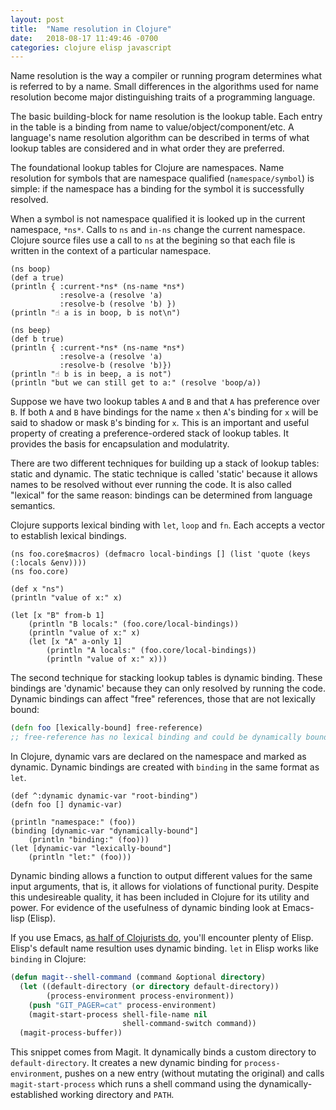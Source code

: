 ```yaml
---
layout: post
title:  "Name resolution in Clojure"
date:   2018-08-17 11:49:46 -0700
categories: clojure elisp javascript
---
```

Name resolution is the way a compiler or running program determines what is referred to by a name. Small differences in the algorithms used for name resolution become major distinguishing traits of a programming language.

The basic building-block for name resolution is the lookup table. Each entry in the table is a binding from name to value/object/component/etc.  A language's name resolution algorithm can be described in terms of what lookup tables are considered and in what order they are preferred.

The foundational lookup tables for Clojure are namespaces. Name resolution for symbols that are namespace qualified (`namespace/symbol`) is simple: if the namespace has a binding for the symbol it is successfully resolved.

When a symbol is not namespace qualified it is looked up in the current namespace, `*ns*`. Calls to `ns` and `in-ns` change the current namespace. Clojure source files use a call to `ns` at the begining so that each file is written in the context of a particular namespace.

~~~klipse
(ns boop)
(def a true)
(println { :current-*ns* (ns-name *ns*)
           :resolve-a (resolve 'a)
           :resolve-b (resolve 'b) })
(println "☝️ a is in boop, b is not\n")

(ns beep)
(def b true)
(println { :current-*ns* (ns-name *ns*)
           :resolve-a (resolve 'a)
           :resolve-b (resolve 'b)})
(println "☝️ b is in beep, a is not")
(println "but we can still get to a:" (resolve 'boop/a))
~~~

Suppose we have two lookup tables `A` and `B` and that `A` has preference over `B`. If both `A` and `B` have bindings for the name `x` then `A`'s binding for `x` will be said to shadow or mask `B`'s binding for `x`. This is an important and useful property of creating a preference-ordered stack of lookup tables. It provides the basis for encapsulation and modulatrity.

There are two different techniques for building up a stack of lookup tables: static and dynamic. The static technique is called 'static' because it allows names to be resolved without ever running the code. It is also called "lexical" for the same reason: bindings can be determined from language semantics.

Clojure supports lexical binding with `let`, `loop` and `fn`. Each accepts a vector to establish lexical bindings.

~~~klipse
(ns foo.core$macros) (defmacro local-bindings [] (list 'quote (keys (:locals &env))))
(ns foo.core)

(def x "ns")
(println "value of x:" x)

(let [x "B" from-b 1]
    (println "B locals:" (foo.core/local-bindings))
    (println "value of x:" x)
    (let [x "A" a-only 1]
        (println "A locals:" (foo.core/local-bindings))
        (println "value of x:" x)))
~~~

The second technique for stacking lookup tables is dynamic binding. These bindings are 'dynamic' because they can only resolved by running the code. Dynamic bindings can affect "free" references, those that are not lexically bound:

``` clojure
(defn foo [lexically-bound] free-reference)
;; free-reference has no lexical binding and could be dynamically bound
```

In Clojure, dynamic vars are declared on the namespace and marked as dynamic. Dynamic bindings are created with `binding` in the same format  as `let`.

~~~klipse
(def ^:dynamic dynamic-var "root-binding")
(defn foo [] dynamic-var)

(println "namespace:" (foo))
(binding [dynamic-var "dynamically-bound"]
    (println "binding:" (foo)))
(let [dynamic-var "lexically-bound"]
    (println "let:" (foo)))
~~~

Dynamic binding allows a function to output different values for the same input arguments, that is, it allows for violations of functional purity. Despite this undesireable quality, it has been included in Clojure for its utility and power. For evidence of the usefulness of dynamic binding look at Emacs-lisp (Elisp).

If you use Emacs, [as half of Clojurists do](http://blog.cognitect.com/blog/2017/1/31/clojure-2018-results), you'll encounter plenty of Elisp. Elisp's default name resultion uses dynamic binding. `let` in Elisp works like `binding` in Clojure:

``` lisp
(defun magit--shell-command (command &optional directory)
  (let ((default-directory (or directory default-directory))
        (process-environment process-environment))
    (push "GIT_PAGER=cat" process-environment)
    (magit-start-process shell-file-name nil
                         shell-command-switch command))
  (magit-process-buffer))
```

This snippet comes from Magit. It dynamically binds a custom directory to `default-directory`. It creates a new dynamic binding for `process-environment`, pushes on a new entry (without mutating the original) and calls `magit-start-process` which runs a shell command using the dynamically-established working directory and `PATH`.
